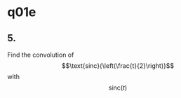 # q01e

## 5. 
Find the convolution of $$\text{sinc}{\left(\frac{t}{2}\right)}$$ with $$\text{sinc}{(t)}$$ 